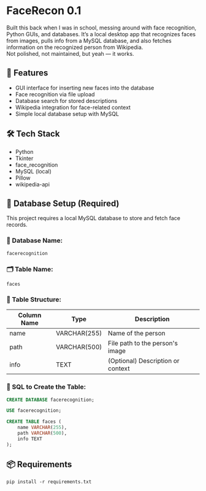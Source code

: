 # FaceRecon 0.1

Built this back when I was in school, messing around with face recognition, Python GUIs, and databases.
It’s a local desktop app that recognizes faces from images, pulls info from a MySQL database, and also fetches information on the recognized person from Wikipedia.  
Not polished, not maintained, but yeah — it works.

## 🚀 Features

- GUI interface for inserting new faces into the database
- Face recognition via file upload
- Database search for stored descriptions
- Wikipedia integration for face-related context
- Simple local database setup with MySQL

## 🛠️ Tech Stack

- Python
- Tkinter
- face_recognition
- MySQL (local)
- Pillow
- wikipedia-api

## 🧩 Database Setup (Required)

This project requires a local MySQL database to store and fetch face records.

### 📂 Database Name:
`facerecognition`

### 🗂️ Table Name:
`faces`

### 🧱 Table Structure:

| Column Name | Type        | Description                         |
|-------------|-------------|-------------------------------------|
| name        | VARCHAR(255)| Name of the person                  |
| path        | VARCHAR(500)| File path to the person's image     |
| info        | TEXT        | (Optional) Description or context   |

### 📜 SQL to Create the Table:

```sql
CREATE DATABASE facerecognition;

USE facerecognition;

CREATE TABLE faces (
    name VARCHAR(255),
    path VARCHAR(500),
    info TEXT
);

```
## 📦 Requirements
```
pip install -r requirements.txt

